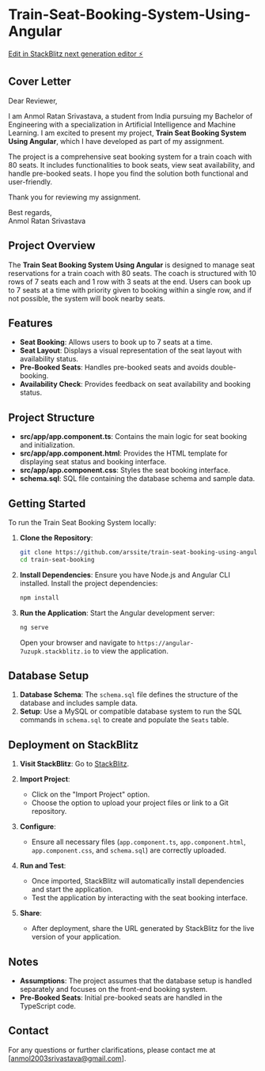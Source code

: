 # Train-Seat-Booking-System-Using-Angular

[Edit in StackBlitz next generation editor ⚡️](https://stackblitz.com/~/github.com/arssite/Train-Seat-Booking-System-Using-Angular)



## Cover Letter

Dear Reviewer,

I am Anmol Ratan Srivastava, a student from India pursuing my Bachelor of Engineering with a specialization in Artificial Intelligence and Machine Learning. I am excited to present my project, **Train Seat Booking System Using Angular**, which I have developed as part of my assignment.

The project is a comprehensive seat booking system for a train coach with 80 seats. It includes functionalities to book seats, view seat availability, and handle pre-booked seats. I hope you find the solution both functional and user-friendly.

Thank you for reviewing my assignment.

Best regards,  
Anmol Ratan Srivastava

## Project Overview

The **Train Seat Booking System Using Angular** is designed to manage seat reservations for a train coach with 80 seats. The coach is structured with 10 rows of 7 seats each and 1 row with 3 seats at the end. Users can book up to 7 seats at a time with priority given to booking within a single row, and if not possible, the system will book nearby seats.

## Features

- **Seat Booking**: Allows users to book up to 7 seats at a time.
- **Seat Layout**: Displays a visual representation of the seat layout with availability status.
- **Pre-Booked Seats**: Handles pre-booked seats and avoids double-booking.
- **Availability Check**: Provides feedback on seat availability and booking status.

## Project Structure

- **src/app/app.component.ts**: Contains the main logic for seat booking and initialization.
- **src/app/app.component.html**: Provides the HTML template for displaying seat status and booking interface.
- **src/app/app.component.css**: Styles the seat booking interface.
- **schema.sql**: SQL file containing the database schema and sample data.

## Getting Started

To run the Train Seat Booking System locally:

1. **Clone the Repository**:
   ```bash
   git clone https://github.com/arssite/train-seat-booking-using-angular.git
   cd train-seat-booking
   ```

2. **Install Dependencies**:
   Ensure you have Node.js and Angular CLI installed. Install the project dependencies:
   ```bash
   npm install
   ```

3. **Run the Application**:
   Start the Angular development server:
   ```bash
   ng serve
   ```
   Open your browser and navigate to `https://angular-7uzupk.stackblitz.io` to view the application.

## Database Setup

1. **Database Schema**: The `schema.sql` file defines the structure of the database and includes sample data.
2. **Setup**: Use a MySQL or compatible database system to run the SQL commands in `schema.sql` to create and populate the `Seats` table.

## Deployment on StackBlitz

1. **Visit StackBlitz**: Go to [StackBlitz](https://stackblitz.com/edit/ticket-booking-ars?file=src%2Fapp%2Fapp.component.ts).

2. **Import Project**:
   - Click on the "Import Project" option.
   - Choose the option to upload your project files or link to a Git repository.

3. **Configure**:
   - Ensure all necessary files (`app.component.ts`, `app.component.html`, `app.component.css`, and `schema.sql`) are correctly uploaded.

4. **Run and Test**:
   - Once imported, StackBlitz will automatically install dependencies and start the application.
   - Test the application by interacting with the seat booking interface.

5. **Share**:
   - After deployment, share the URL generated by StackBlitz for the live version of your application.

## Notes

- **Assumptions**: The project assumes that the database setup is handled separately and focuses on the front-end booking system.
- **Pre-Booked Seats**: Initial pre-booked seats are handled in the TypeScript code.

## Contact

For any questions or further clarifications, please contact me at [anmol2003srivastava@gmail.com].
